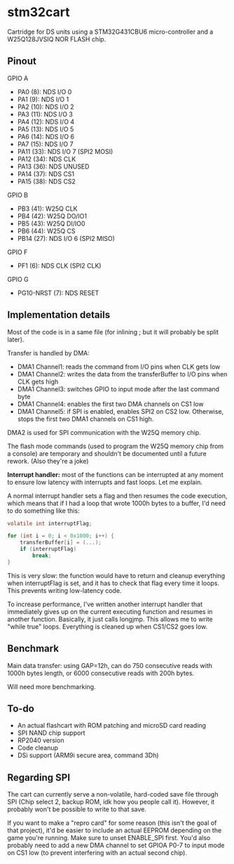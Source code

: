 # stm32cart

Cartridge for DS units using a STM32G431CBU6 micro-controller and a W25Q128JVSIQ NOR FLASH chip.

## Pinout

GPIO A
- PA0 (8): NDS I/O 0
- PA1 (9): NDS I/O 1
- PA2 (10): NDS I/O 2
- PA3 (11): NDS I/O 3
- PA4 (12): NDS I/O 4
- PA5 (13): NDS I/O 5
- PA6 (14): NDS I/O 6
- PA7 (15): NDS I/O 7
- PA11 (33): NDS I/O 7 (SPI2 MOSI)
- PA12 (34): NDS CLK
- PA13 (36): NDS UNUSED
- PA14 (37): NDS CS1
- PA15 (38): NDS CS2

GPIO B
- PB3 (41): W25Q CLK
- PB4 (42): W25Q DO/IO1
- PB5 (43): W25Q DI/IO0
- PB6 (44): W25Q CS
- PB14 (27): NDS I/O 6 (SPI2 MISO)

GPIO F
- PF1 (6): NDS CLK (SPI2 CLK)

GPIO G
- PG10-NRST (7): NDS RESET


## Implementation details

Most of the code is in a same file (for inlining ; but it will probably be split later).

Transfer is handled by DMA:
- DMA1 Channel1: reads the command from I/O pins when CLK gets low
- DMA1 Channel2: writes the data from the transferBuffer to I/O pins when CLK gets high
- DMA1 Channel3: switches GPIO to input mode after the last command byte
- DMA1 Channel4: enables the first two DMA channels on CS1 low
- DMA1 Channel5: if SPI is enabled, enables SPI2 on CS2 low. Otherwise, stops the first two DMA1 channels on CS1 high.

DMA2 is used for SPI communication with the W25Q memory chip.

The flash mode commands (used to program the W25Q memory chip from a console) are temporary and shouldn't be documented until a future rework. (Also they're a joke)

**Interrupt handler:** most of the functions can be interrupted at any moment to ensure low latency with interrupts and fast loops. Let me explain.

A normal interrupt handler sets a flag and then resumes the code execution, which means that if I had a loop that wrote 1000h bytes to a buffer, I'd need to do something like this:

```c
volatile int interruptFlag;

for (int i = 0; i < 0x1000; i++) {
    transferBuffer[i] = (...);
    if (interruptFlag)
        break;
}
```

This is very slow: the function would have to return and cleanup everything when interruptFlag is set, and it has to check that flag every time it loops. This prevents writing low-latency code.

To increase performance, I've written another interrupt handler that immediately gives up on the current executing function and resumes in another function. Basically, it just calls longjmp. This allows me to write "while true" loops. Everything is cleaned up when CS1/CS2 goes low.

## Benchmark

Main data transfer: using GAP=12h, can do 750 consecutive reads with 1000h bytes length, or 6000 consecutive reads with 200h bytes.

Will need more benchmarking.

## To-do

- An actual flashcart with ROM patching and microSD card reading
- SPI NAND chip support 
- RP2040 version
- Code cleanup
- DSi support (ARM9i secure area, command 3Dh)

## Regarding SPI

The cart can currently serve a non-volatile, hard-coded save file through SPI (Chip select 2, backup ROM, idk how you people call it). However, it probably won't be possible to write to that save.

If you want to make a "repro card" for some reason (this isn't the goal of that project), it'd be easier to include an actual EEPROM depending on the game you're running. Make sure to unset ENABLE_SPI first. You'd also probably need to add a new DMA channel to set GPIOA P0-7 to input mode on CS1 low (to prevent interfering with an actual second chip).
